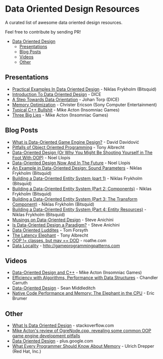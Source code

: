 # Data Oriented Design Resources

A curated list of awesome data oriented design resources.

Feel free to contribute by sending PR!

- [Data Oriented Design](#data-oriented-design-resources)
    - [Presentations](#presentations)
    - [Blog Posts](#blog-posts)
    - [Videos](#videos)
    - [Other](#other)

## Presentations

* [Practical Examples In Data Oriented Design](https://docs.google.com/presentation/d/17Bzle0w6jz-1ndabrvC5MXUIQ5jme0M8xBF71oz-0Js/present?slide=id.i0) - Niklas Frykholm (Bitsquid)
* [Introduction To Data Oriented Design](http://www.slideshare.net/DICEStudio/introduction-to-data-oriented-design) - DICE
* [A Step Towards Data Orientation](http://www.slideshare.net/DICEStudio/a-step-towards-data-orientation) - Johan Torp (DICE)
* [Memory Optimization](http://www.research.scea.com/research/pdfs/GDC2003_Memory_Optimization_18Mar03.pdf) - Christer Ericson (Sony Computer Entertainment)
* [Typical C++ Bullshit](http://macton.smugmug.com/gallery/8936708_T6zQX#!i=593426709&k=ZX4pZ) - Mike Acton (Insomniac Games)
* [Three Big Lies](http://cellperformance.beyond3d.com/articles/2008/03/three-big-lies.html) - Mike Acton (Insomniac Games)

## Blog Posts

* [What is Data-Oriented Game Engine Design?](http://gamedevelopment.tutsplus.com/articles/what-is-data-oriented-game-engine-design--cms-21052) - David Davidović
* [Pitfalls of Object Oriented Programming](http://www.slideshare.net/EmanWebDev/pitfalls-of-object-oriented-programminggcap09) - Tony Albrecht
* [Data-Oriented Design (Or Why You Might Be Shooting Yourself in The Foot With OOP)](http://gamesfromwithin.com/data-oriented-design) - Noel Llopis
* [Data-Oriented Design Now And In The Future](http://gamesfromwithin.com/data-oriented-design-now-and-in-the-future) - Noel Llopis
* [An Example in Data-Oriented Design: Sound Parameters](http://bitsquid.blogspot.it/2011/11/example-in-data-oriented-design-sound.html) - Niklas Frykholm (Bitsquid)
* [Building a Data-Oriented Entity System (part 1)](http://bitsquid.blogspot.it/2014/08/building-data-oriented-entity-system.html) - Niklas Frykholm (Bitsquid)
* [Building a Data-Oriented Entity System (Part 2: Components)](http://bitsquid.blogspot.it/2014/09/building-data-oriented-entity-system.html) - Niklas Frykholm (Bitsquid)
* [Building a Data-Oriented Entity System (Part 3: The Transform Component)](http://bitsquid.blogspot.it/2014/10/building-data-oriented-entity-system.html) - Niklas Frykholm (Bitsquid)
* [Building a Data-Oriented Entity System (Part 4: Entity Resources)](http://bitsquid.blogspot.it/2014/10/building-data-oriented-entity-system_10.html) - Niklas Frykholm (Bitsquid)
* [Musings on Data-Oriented Design](http://solid-angle.blogspot.it/2010/02/musings-on-data-oriented-design.html) - Steve Anichini
* [Is Data-Oriented Design a Paradigm?](http://solid-angle.blogspot.it/2010/12/is-data-oriented-design-paradigm.html) - Steve Anichini
* [Data Oriented Luddites](http://home.comcast.net/~tom_forsyth/blog.wiki.html#[[Data%20Oriented%20Luddites]]) - Tom Forsyth
* [The Latency Elephant](http://seven-degrees-of-freedom.blogspot.it/2009/10/latency-elephant.html) - Tony Albrecht
* [OOP != classes, but may == DOD](https://roathe.wordpress.com/2010/03/22/oop-classes-but-may-dod/) - roathe.com
* [Data Locality](http://gameprogrammingpatterns.com/data-locality.html) - http://gameprogrammingpatterns.com

## Videos

* [Data-Oriented Design and C++](https://www.youtube.com/watch?v=rX0ItVEVjHc) - Mike Acton (Insomniac Games)
* [Efficiency with Algorithms, Performance with Data Structures](https://www.youtube.com/watch?v=fHNmRkzxHWs&list=WL&index=1) - Chandler Carruth
* [Data-Oriented Design](https://www.youtube.com/watch?v=16ZF9XqkfRY) - Sean Middleditch
* [Native Code Performance and Memory: The Elephant in the CPU](https://t.co/gm1l6fl1Np) - Eric Brumer

## Other

* [What Is Data Oriented Design](http://stackoverflow.com/questions/1641580/what-is-data-oriented-design) - stackoverflow.com
* [Mike Acton's review of OgreNode.cpp, revealing some common OOP game engine development pitfalls](http://www.bounceapp.com/116414)
* [Data Oriented Design](https://plus.google.com/u/0/+Dataorienteddesign/posts) - plus.google.com
* [What Every Programmer Should Know About Memory](http://www.akkadia.org/drepper/cpumemory.pdf) - Ulrich Drepper (Red Hat, Inc.)

